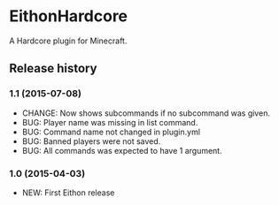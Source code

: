 # EithonHardcore

A Hardcore plugin for Minecraft.

## Release history

### 1.1 (2015-07-08)

* CHANGE: Now shows subcommands if no subcommand was given.
* BUG: Player name was missing in list command.
* BUG: Command name not changed in plugin.yml
* BUG: Banned players were not saved.
* BUG: All commands was expected to have 1 argument.

### 1.0 (2015-04-03)

* NEW: First Eithon release

